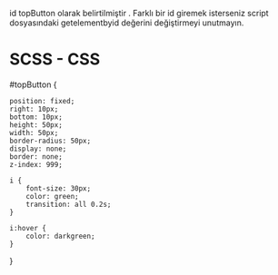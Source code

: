 id topButton olarak belirtilmiştir . Farklı bir id giremek isterseniz script dosyasındaki getelementbyid değerini değiştirmeyi unutmayın.

# SCSS - CSS

#topButton {

    position: fixed;
    right: 10px;
    bottom: 10px;
    height: 50px;
    width: 50px;
    border-radius: 50px;
    display: none;
    border: none;
    z-index: 999;
    
    i {
        font-size: 30px;
        color: green;
        transition: all 0.2s;
    }
    
    i:hover {
        color: darkgreen;
    }
    
}
